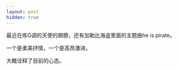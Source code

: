 ```yaml
---
layout: post
hidden: true
---
```

最近在练G调的天使的翅膀，还有加勒比海盗里面的主题曲he is pirate。

一个是柔美抒情，一个是高昂激进。

大概诠释了目前的心态。